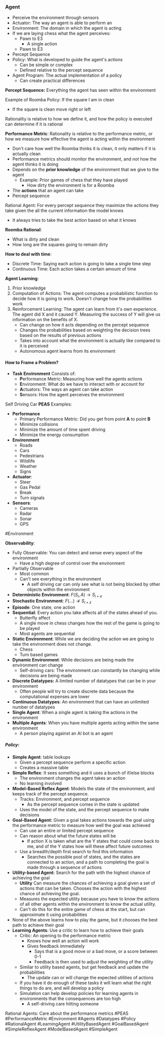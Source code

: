 ### Agent
* Perceive the environment through sensors
* Actuator: The way an agent is able to perform an 
* Environment: The domain in which the agent is acting
* If we are laying chess what the agent perceives:
	* Pawn to E3
		* A single action
	* Pawn to E3
* Percept Sequence
* Policy: What is developed to guide the agent's actions 
	* Can be simple or complex
	* Defined relative to the percept sequence
* Agent Program: The actual implementation of a policy
	* Can create practical differences 

**Percept Sequence:** Everything the agent has seen within the environment

Example of Roomba Policy: If the square I am in clean
* If the square is clean move right or left

Rationality is relative to how we define it, and how the policy is executed can determine if it is rational

**Performance Metric**: Rationality is relative to the performance metric, or how we measure how effective the agent is acting within the environment
* Don't care how well the Roomba thinks it is clean, it only matters if it is actually clean
* Performance metrics should monitor the environment, and not how the agent thinks it is doing
* Depends on the **prior knowledge** of the environment that we give to the agent
	* Example: Prior games of chess that they have played
		* How dirty the environment is for a Roomba
* The **actions** that an agent can take
* Percept sequence

Rational Agent: For every percept sequence they maximize the actions they take given the all the current information the model knows
* It always tries to take the best action based on what it knows

**Roomba Rational**: 
* What is dirty and clean
* How long are the squares going to remain dirty

**How to deal with time**:
* Discrete Time: Saying each action is going to take a single time step
* Continuous Time: Each action takes a certain amount of time

**Agent Learning**:
1. Prior knowledge
2. Computation of Actions: The agent computes a probabilistic function to decide how it is going to work. Doesn't change how the probabilities work
3. Reinforcement Learning: The agent can learn from it's own experience. The agent did X and it caused Y. Measuring the success of Y will give us information on the benefits of X.
	* Can change on how it acts depending on the percept sequence
	* Changes the probabilities based on weighting the decision trees based on the results of previous actions
	* Takes into account what the environment is actually like compared to it is perceived
	* Autonomous agent learns from its environment

#### How to Frame a Problem?

* **Task Environment** Consists of:
	* **P**erformance Metric: Measuring how well the agents actions
	* **E**nvironment: What do we have to interact with or account for
	* **A**ctuators: The ways an agent can take action
	* **S**ensors: How the agent perceives the environment

Self Driving Car  **PEAS** Examples:
* **Performance**
	* Primary Performance Metric: Did you get from point **A** to point **B**
	* Minimize collisions 
	* Minimize the amount of time spent driving
	* Minimize the energy consumption
* **Environment**
	* Roads
	* Cars
	* Pedestrians
	* Wildlife
	* Weather
	* Signs
* **Actuator**:
	* Steer
	* Gas Pedal
	* Break
	* Turn signals
* **Sensors**:
	* Cameras
	* Radar
	* Sonar
	* GPS

#Environment 


**Observability**:
* Fully Observable: You can detect and sense every aspect of the environment
	* Have a high degree of control over the environment
* Partially Observable
	* Most common
	* Can't see everything in the environment
		* A self driving car can only see what is not being blocked by other objects within the environment
* **Deterministic Environment**: $F(S_i, A) \rightarrow S_{i+e}$
* **Stochastic Environment**: $F(...) \not\to S_{i+z}$
* **Episode**: One state, one action
* **Sequential**: Every action you take affects all of the states ahead of you. 
	* Butterfly affect
	* A single move in chess changes how the rest of the game is going to be played
	* Most agents are sequential
* **Static Environment**: While we are deciding the action we are going to take the environment does not change.
	* Chess
	* Turn based games
* **Dynamic Environment**: While decisions are being made the environment can change
	* Self-driving cars: The environment can constantly be changing while decisions are being made
* **Discrete Datatypes:** A limited number of datatypes that can be in your environment 
	* Often people will try to create discrete data because the computational expenses are lower
* **Continuous Datatypes**: An environment that can have an unlimited number of datatypes
* **Single Agent**: When a single agent is taking the actions in the environment
* **Multiple Agents**: When you have multiple agents acting within the same environment
	* A person playing against an AI bot is an agent

##### Policy:
* **Simple Agent**: table lookups
	* Given a percept sequence perform a specific action
	* Creates a massive table
* **Simple Reflex**: It sees something and it uses a bunch of if/else blocks
	* The environment changes the agent takes an action
	* No learning involved
* **Model-Based Reflex Agent**: Models the state of the environment, and keeps track of the percept sequence.
	* Tracks: Environment, and percept sequence
		* As the percept sequence comes in the state is updated
	* Uses the model of the state, and the percept sequence to make decisions
* **Goal-Based Agent:** Given a goal takes actions towards the goal using the performance metric to measure how well the goal was achieved
	* Can use an entire or limited percept sequence
	* Can reason about what the future states will be
		* If action X is taken what are the Y states that could come back to me, and of the Y states how will these affect future outcomes
	* Use a breadth/depth first search to find this information
		* Searches the possible pool of states, and the states are connected to an action, and a path to completing the goal is made through a sequence of actions
* **Utility-based Agent**: Search for the path with the highest chance of achieving the goal
	* **Utility** Can measure the chances of achieving a goal given a set of actions that can be taken. Chooses the action with the highest chance of achieving the goal.
	* Measures the expected utility because you have to know the actions of all other agents within the environment to know the actual utility.
	* Can't do this for the entire game of chess at the start, but can approximate it using probabilities
* None of the above learns how to play the game, but it chooses the best path to achieve their goal
* **Learning Agents**: Use a critic to learn how to achieve their goals
	* Critic: An opening to the performance metric
		* Knows how well an action will work
		* Gives feedback immediately
			* Says that is a good move or a bad move, or a score between 0-1
			* Feedback is then used to adjust the weighting of the utility
	* Similar  to utility based agents, but get feedback and update the probabilities
		* The update can or will change the expected utilities of actions
	* If you have it do enough of these tasks it will learn what the right things to do are, and will develop a policy
	* Simulation can help develop policies for learning agents in environments that the consequences are too high
		* A self-driving care hitting someone

Rational Agents: Care about the performance metrics
#PEAS #PerformanceMetric #Environment #Agents #Datatypes #Policy #RationalAgent #LearningAgent #UtilityBasedAgent #GoalBasedAgent #SimpleReflexAgent #ModelBasedAgent #SimpleAgent